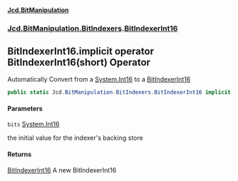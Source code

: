 #### [Jcd.BitManipulation](index.md 'index')
### [Jcd.BitManipulation.BitIndexers](Jcd.BitManipulation.BitIndexers.md 'Jcd.BitManipulation.BitIndexers').[BitIndexerInt16](Jcd.BitManipulation.BitIndexers.BitIndexerInt16.md 'Jcd.BitManipulation.BitIndexers.BitIndexerInt16')

## BitIndexerInt16.implicit operator BitIndexerInt16(short) Operator

Automatically Convert from a [System.Int16](https://docs.microsoft.com/en-us/dotnet/api/System.Int16 'System.Int16') to a [BitIndexerInt16](Jcd.BitManipulation.BitIndexers.BitIndexerInt16.md 'Jcd.BitManipulation.BitIndexers.BitIndexerInt16')

```csharp
public static Jcd.BitManipulation.BitIndexers.BitIndexerInt16 implicit operator BitIndexerInt16(short bits);
```
#### Parameters

<a name='Jcd.BitManipulation.BitIndexers.BitIndexerInt16.op_ImplicitJcd.BitManipulation.BitIndexers.BitIndexerInt16(short).bits'></a>

`bits` [System.Int16](https://docs.microsoft.com/en-us/dotnet/api/System.Int16 'System.Int16')

the initial value for the indexer's backing store

#### Returns
[BitIndexerInt16](Jcd.BitManipulation.BitIndexers.BitIndexerInt16.md 'Jcd.BitManipulation.BitIndexers.BitIndexerInt16')
A new BitIndexerInt16